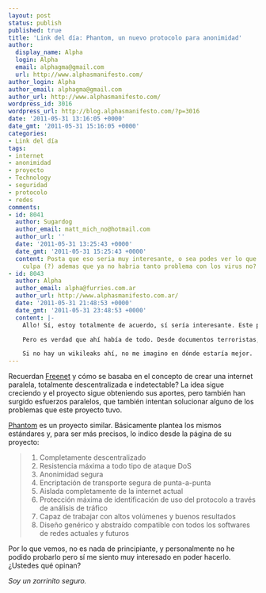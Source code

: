 ```yaml
---
layout: post
status: publish
published: true
title: 'Link del día: Phantom, un nuevo protocolo para anonimidad'
author:
  display_name: Alpha
  login: Alpha
  email: alphagma@gmail.com
  url: http://www.alphasmanifesto.com/
author_login: Alpha
author_email: alphagma@gmail.com
author_url: http://www.alphasmanifesto.com/
wordpress_id: 3016
wordpress_url: http://blog.alphasmanifesto.com/?p=3016
date: '2011-05-31 13:16:05 +0000'
date_gmt: '2011-05-31 15:16:05 +0000'
categories:
- Link del día
tags:
- internet
- anonimidad
- proyecto
- Technology
- seguridad
- protocolo
- redes
comments:
- id: 8041
  author: Sugardog
  author_email: matt_mich_no@hotmail.com
  author_url: ''
  date: '2011-05-31 13:25:43 +0000'
  date_gmt: '2011-05-31 15:25:43 +0000'
  content: Posta que eso seria muy interesante, o sea podes ver lo que quieras sin
    culpa (?) ademas que ya no habria tanto problema con los virus no?
- id: 8043
  author: Alpha
  author_email: alpha@furries.com.ar
  author_url: http://www.alphasmanifesto.com.ar/
  date: '2011-05-31 21:48:53 +0000'
  date_gmt: '2011-05-31 23:48:53 +0000'
  content: |-
    Allo! Sí, estoy totalmente de acuerdo, sí sería interesante. Este proyecto no sé qué tan avanzado está, pero el caso de Freenet ya está funcional, y lo anduve probando. Lo único que me molestó de eso (en orden) es: la velocidad (pésima!) y la facilidad de uso (muy complicada).

    Pero es verdad que ahí había de todo. Desde documentos terroristas, hasta pornografía infantil, hasta documentos de gobierno, hasta páginas personales al estilo Geocities del 95. Básicamente, de todo, y sí está muy bueno que no haya forma de identificar a los dueños ni al hosting (de hecho, se hostea redundantemente en varios nodos, encriptados a lo ancho del mundo), de esa forma, no se puede dar realmente atribución a nadie por lo que está en un determinado lugar.

    Si no hay un wikileaks ahí, no me imagino en dónde estaría mejor.
---
```


Recuerdan [Freenet](https://blog.alphasmanifesto.com/2009/11/27/link-del-dia-freenet/) y cómo se basaba en el concepto de crear una internet paralela, totalmente descentralizada e indetectable? La idea sigue creciendo y el proyecto sigue obteniendo sus aportes, pero también han surgido esfuerzos paralelos, que también intentan solucionar alguno de los problemas que este proyecto tuvo.

[Phantom](http://code.google.com/p/phantom/) es un proyecto similar. Básicamente plantea los mismos estándares y, para ser más precisos, lo indico desde la página de su proyecto:

> 1. Completamente descentralizado
> 1. Resistencia máxima a todo tipo de ataque DoS
> 1. Anonimidad segura
> 1. Encriptación de transporte segura de punta-a-punta
> 1. Aislada completamente de la internet actual
> 1. Protección máxima de identificación de uso del protocolo a través de análisis de tráfico
> 1. Capaz de trabajar con altos volúmenes y buenos resultados
> 1. Diseño genérico y abstraído compatible con todos los softwares de redes actuales y futuros

Por lo que vemos, no es nada de principiante, y personalmente no he podido probarlo pero sí me siento muy interesado en poder hacerlo.  ¿Ustedes qué opinan?

_Soy un zorrinito seguro._
